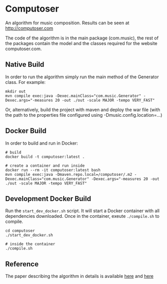 # Computoser

An algorithm for music composition. Results can be seen at http://computoser.com

The code of the algorithm is in the main package (com.music), the rest of the packages contain the model and the classes required for the website computoser.com. 

## Native Build
In order to run the algorithm simply run the main method of the Generator class. For example:
```
mkdir out
mvn compile exec:java -Dexec.mainClass="com.music.Generator" -Dexec.args="-measures 20 -out ./out -scale MAJOR -tempo VERY_FAST"
```

Or, alternatively, build the project with maven and deploy the war file (with the path to the properties file configured using -Dmusic.config.location=...)

## Docker Build
In order to build and run in Docker:
```
# build
docker build -t computoser:latest .

# create a container and run inside
docker run --rm -it computoser:latest bash
mvn compile exec:java -Dmaven.repo.local=/computoser/.m2 -Dexec.mainClass="com.music.Generator" -Dexec.args="-measures 20 -out ./out -scale MAJOR -tempo VERY_FAST"
```

## Development Docker Build
Run the `start_dev_docker.sh` script. It will start a Docker container with all dependencies downloaded.
Once in the container, exeute `./compile.sh` to compile.
```
cd computoser
./start_dev_docker.sh

# inside the container
./compile.sh
```

## Reference
The paper describing the algorithm in details is available <a href="https://www.academia.edu/9696759/Computoser_-_rule-based_probability-driven_algorithmic_music_composition">here</a> and <a href="http://arxiv.org/abs/1412.3079">here</a>
